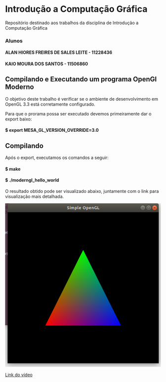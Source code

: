 # Introdução a Computação Gráfica
Repositório destinado aos trabalhos da disciplina de Introdução a Computação Gráfica

### Alunos
#### ALAN HIORES FREIRES DE SALES LEITE - 11228436

#### KAIO MOURA DOS SANTOS - 11506860



## Compilando e Executando um programa OpenGl Moderno
O objetivo deste trabalho é verificar se o ambiente de desenvolvimento em OpenGL 3.3 está corretamente configurado.

Para que o prorama possa ser executado devemos primeiramente dar o export baixo:

#### $ export MESA_GL_VERSION_OVERRIDE=3.0

## Compilando
Após o export, executamos os comandos a seguir:

#### $ make
#### $ ./moderngl_hello_world


O resultado obtido pode ser visualizado abaixo, juntamente com o link para visualização mais detalhada.

<img src=  https://github.com/kaio07/Computacao_Grafica/blob/master/Tarefa_2/Imagem.png  >

[Link do vídeo]( https://www.youtube.com/watch?v=L-54mgImxuw)
